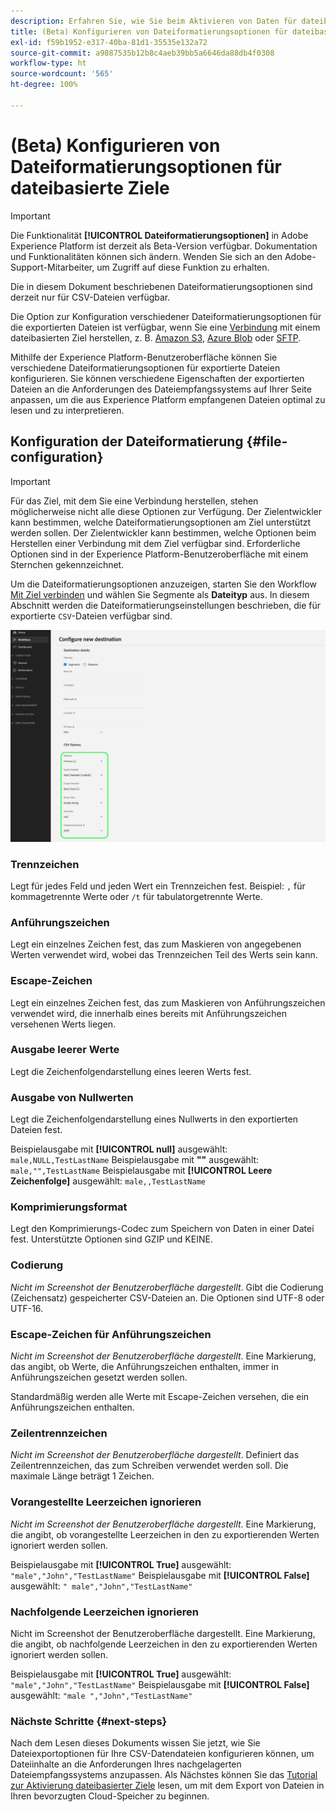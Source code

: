 ```yaml
---
description: Erfahren Sie, wie Sie beim Aktivieren von Daten für dateibasierte Ziele Dateiformatierungsoptionen konfigurieren
title: (Beta) Konfigurieren von Dateiformatierungsoptionen für dateibasierte Ziele
exl-id: f59b1952-e317-40ba-81d1-35535e132a72
source-git-commit: a9887535b12b8c4aeb39bb5a6646da88db4f0308
workflow-type: ht
source-wordcount: '565'
ht-degree: 100%

---
```


# (Beta) Konfigurieren von Dateiformatierungsoptionen für dateibasierte Ziele

>[!IMPORTANT]
>
>Die Funktionalität **[!UICONTROL Dateiformatierungsoptionen]** in Adobe Experience Platform ist derzeit als Beta-Version verfügbar. Dokumentation und Funktionalitäten können sich ändern.
>Wenden Sie sich an den Adobe-Support-Mitarbeiter, um Zugriff auf diese Funktion zu erhalten.
> 
>Die in diesem Dokument beschriebenen Dateiformatierungsoptionen sind derzeit nur für CSV-Dateien verfügbar.

Die Option zur Konfiguration verschiedener Dateiformatierungsoptionen für die exportierten Dateien ist verfügbar, wenn Sie eine [Verbindung](/help/destinations/ui/connect-destination.md) mit einem dateibasierten Ziel herstellen, z. B. [Amazon S3](/help/destinations/catalog/cloud-storage/amazon-s3.md#connect), [Azure Blob](/help/destinations/catalog/cloud-storage/azure-blob.md#connect) oder [SFTP](/help/destinations/catalog/cloud-storage/sftp.md#connect).

Mithilfe der Experience Platform-Benutzeroberfläche können Sie verschiedene Dateiformatierungsoptionen für exportierte Dateien konfigurieren. Sie können verschiedene Eigenschaften der exportierten Dateien an die Anforderungen des Dateiempfangssystems auf Ihrer Seite anpassen, um die aus Experience Platform empfangenen Dateien optimal zu lesen und zu interpretieren.

<!--
* To configure file formatting options for exported files by using the Experience Platform UI, read this document.
* To configure file formatting options for exported files by using the Experience Platform Flow Service API, read [Flow Service API - Destinations](https://developer.adobe.com/experience-platform-apis/references/destinations/).
-->

## Konfiguration der Dateiformatierung {#file-configuration}

>[!IMPORTANT]
>
>Für das Ziel, mit dem Sie eine Verbindung herstellen, stehen möglicherweise nicht alle diese Optionen zur Verfügung. Der Zielentwickler kann bestimmen, welche Dateiformatierungsoptionen am Ziel unterstützt werden sollen. Der Zielentwickler kann bestimmen, welche Optionen beim Herstellen einer Verbindung mit dem Ziel verfügbar sind. Erforderliche Optionen sind in der Experience Platform-Benutzeroberfläche mit einem Sternchen gekennzeichnet.

Um die Dateiformatierungsoptionen anzuzeigen, starten Sie den Workflow [Mit Ziel verbinden](/help/destinations/ui/connect-destination.md) und wählen Sie Segmente als **Dateityp** aus. In diesem Abschnitt werden die Dateiformatierungseinstellungen beschrieben, die für exportierte `CSV`-Dateien verfügbar sind.

![Abbildung mit einigen der verfügbaren Dateiformatierungsoptionen.](/help/destinations/assets/ui/batch-destinations-file-formatting-options/file-formatting-options.png)

### Trennzeichen

Legt für jedes Feld und jeden Wert ein Trennzeichen fest. Beispiel: `,` für kommagetrennte Werte oder `/t` für tabulatorgetrennte Werte.

### Anführungszeichen

Legt ein einzelnes Zeichen fest, das zum Maskieren von angegebenen Werten verwendet wird, wobei das Trennzeichen Teil des Werts sein kann.

### Escape-Zeichen

Legt ein einzelnes Zeichen fest, das zum Maskieren von Anführungszeichen verwendet wird, die innerhalb eines bereits mit Anführungszeichen versehenen Werts liegen.

### Ausgabe leerer Werte

Legt die Zeichenfolgendarstellung eines leeren Werts fest.

### Ausgabe von Nullwerten

Legt die Zeichenfolgendarstellung eines Nullwerts in den exportierten Dateien fest.

Beispielausgabe mit **[!UICONTROL null]** ausgewählt: `male,NULL,TestLastName`
Beispielausgabe mit **&quot;&quot;** ausgewählt: `male,"",TestLastName`
Beispielausgabe mit **[!UICONTROL Leere Zeichenfolge]** ausgewählt: `male,,TestLastName`

### Komprimierungsformat

Legt den Komprimierungs-Codec zum Speichern von Daten in einer Datei fest. Unterstützte Optionen sind GZIP und KEINE.

### Codierung

*Nicht im Screenshot der Benutzeroberfläche dargestellt*. Gibt die Codierung (Zeichensatz) gespeicherter CSV-Dateien an. Die Optionen sind UTF-8 oder UTF-16.

### Escape-Zeichen für Anführungszeichen

*Nicht im Screenshot der Benutzeroberfläche dargestellt*. Eine Markierung, das angibt, ob Werte, die Anführungszeichen enthalten, immer in Anführungszeichen gesetzt werden sollen.

Standardmäßig werden alle Werte mit Escape-Zeichen versehen, die ein Anführungszeichen enthalten.

### Zeilentrennzeichen

*Nicht im Screenshot der Benutzeroberfläche dargestellt*. Definiert das Zeilentrennzeichen, das zum Schreiben verwendet werden soll. Die maximale Länge beträgt 1 Zeichen.

### Vorangestellte Leerzeichen ignorieren

*Nicht im Screenshot der Benutzeroberfläche dargestellt*. Eine Markierung, die angibt, ob vorangestellte Leerzeichen in den zu exportierenden Werten ignoriert werden sollen.

Beispielausgabe mit **[!UICONTROL True]** ausgewählt: `"male","John","TestLastName"`
Beispielausgabe mit **[!UICONTROL False]** ausgewählt: `" male","John","TestLastName"`

### Nachfolgende Leerzeichen ignorieren

Nicht im Screenshot der Benutzeroberfläche dargestellt. Eine Markierung, die angibt, ob nachfolgende Leerzeichen in den zu exportierenden Werten ignoriert werden sollen.

Beispielausgabe mit **[!UICONTROL True]** ausgewählt: `"male","John","TestLastName"`
Beispielausgabe mit **[!UICONTROL False]** ausgewählt: `"male ","John","TestLastName"`

### Nächste Schritte {#next-steps}

Nach dem Lesen dieses Dokuments wissen Sie jetzt, wie Sie Dateiexportoptionen für Ihre CSV-Datendateien konfigurieren können, um Dateiinhalte an die Anforderungen Ihres nachgelagerten Dateiempfangssystems anzupassen. Als Nächstes können Sie das [Tutorial zur Aktivierung dateibasierter Ziele](/help/destinations/ui/activate-batch-profile-destinations.md) lesen, um mit dem Export von Dateien in Ihren bevorzugten Cloud-Speicher zu beginnen.
